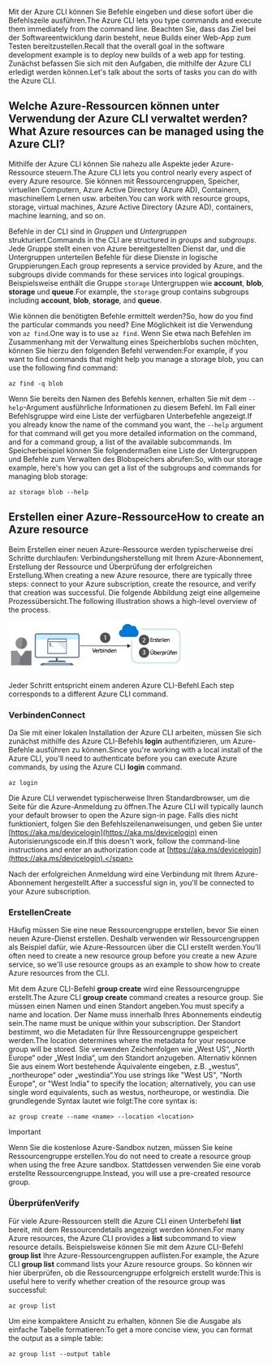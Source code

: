 <span data-ttu-id="87d8a-101">Mit der Azure CLI können Sie Befehle eingeben und diese sofort über die Befehlszeile ausführen.</span><span class="sxs-lookup"><span data-stu-id="87d8a-101">The Azure CLI lets you type commands and execute them immediately from the command line.</span></span> <span data-ttu-id="87d8a-102">Beachten Sie, dass das Ziel bei der Softwareentwicklung darin besteht, neue Builds einer Web-App zum Testen bereitzustellen.</span><span class="sxs-lookup"><span data-stu-id="87d8a-102">Recall that the overall goal in the software development example is to deploy new builds of a web app for testing.</span></span> <span data-ttu-id="87d8a-103">Zunächst befassen Sie sich mit den Aufgaben, die mithilfe der Azure CLI erledigt werden können.</span><span class="sxs-lookup"><span data-stu-id="87d8a-103">Let's talk about the sorts of tasks you can do with the Azure CLI.</span></span>

## <a name="what-azure-resources-can-be-managed-using-the-azure-cli"></a><span data-ttu-id="87d8a-104">Welche Azure-Ressourcen können unter Verwendung der Azure CLI verwaltet werden?</span><span class="sxs-lookup"><span data-stu-id="87d8a-104">What Azure resources can be managed using the Azure CLI?</span></span>

<span data-ttu-id="87d8a-105">Mithilfe der Azure CLI können Sie nahezu alle Aspekte jeder Azure-Ressource steuern.</span><span class="sxs-lookup"><span data-stu-id="87d8a-105">The Azure CLI lets you control nearly every aspect of every Azure resource.</span></span> <span data-ttu-id="87d8a-106">Sie können mit Ressourcengruppen, Speicher, virtuellen Computern, Azure Active Directory (Azure AD), Containern, maschinellem Lernen usw. arbeiten.</span><span class="sxs-lookup"><span data-stu-id="87d8a-106">You can work with resource groups, storage, virtual machines, Azure Active Directory (Azure AD), containers, machine learning, and so on.</span></span>

<span data-ttu-id="87d8a-107">Befehle in der CLI sind in _Gruppen_ und _Untergruppen_ strukturiert.</span><span class="sxs-lookup"><span data-stu-id="87d8a-107">Commands in the CLI are structured in _groups_ and _subgroups_.</span></span> <span data-ttu-id="87d8a-108">Jede Gruppe stellt einen von Azure bereitgestellten Dienst dar, und die Untergruppen unterteilen Befehle für diese Dienste in logische Gruppierungen.</span><span class="sxs-lookup"><span data-stu-id="87d8a-108">Each group represents a service provided by Azure, and the subgroups divide commands for these services into logical groupings.</span></span> <span data-ttu-id="87d8a-109">Beispielsweise enthält die Gruppe `storage` Untergruppen wie **account**, **blob**, **storage** und **queue**.</span><span class="sxs-lookup"><span data-stu-id="87d8a-109">For example, the `storage` group contains subgroups including **account**, **blob**, **storage**, and **queue**.</span></span>

<span data-ttu-id="87d8a-110">Wie können die benötigten Befehle ermittelt werden?</span><span class="sxs-lookup"><span data-stu-id="87d8a-110">So, how do you find the particular commands you need?</span></span> <span data-ttu-id="87d8a-111">Eine Möglichkeit ist die Verwendung von `az find`.</span><span class="sxs-lookup"><span data-stu-id="87d8a-111">One way is to use `az find`.</span></span> <span data-ttu-id="87d8a-112">Wenn Sie etwa nach Befehlen im Zusammenhang mit der Verwaltung eines Speicherblobs suchen möchten, können Sie hierzu den folgenden Befehl verwenden:</span><span class="sxs-lookup"><span data-stu-id="87d8a-112">For example, if you want to find commands that might help you manage a storage blob, you can use the following find command:</span></span>

```azurecli
az find -q blob
```

<span data-ttu-id="87d8a-113">Wenn Sie bereits den Namen des Befehls kennen, erhalten Sie mit dem `--help`-Argument ausführliche Informationen zu diesem Befehl. Im Fall einer Befehlsgruppe wird eine Liste der verfügbaren Unterbefehle angezeigt.</span><span class="sxs-lookup"><span data-stu-id="87d8a-113">If you already know the name of the command you want, the `--help` argument for that command will get you more detailed information on the command, and for a command group, a list of the available subcommands.</span></span> <span data-ttu-id="87d8a-114">Im Speicherbeispiel können Sie folgendermaßen eine Liste der Untergruppen und Befehle zum Verwalten des Blobspeichers abrufen:</span><span class="sxs-lookup"><span data-stu-id="87d8a-114">So, with our storage example, here's how you can get a list of the subgroups and commands for managing blob storage:</span></span>

```azurecli
az storage blob --help
```

## <a name="how-to-create-an-azure-resource"></a><span data-ttu-id="87d8a-115">Erstellen einer Azure-Ressource</span><span class="sxs-lookup"><span data-stu-id="87d8a-115">How to create an Azure resource</span></span>

<span data-ttu-id="87d8a-116">Beim Erstellen einer neuen Azure-Ressource werden typischerweise drei Schritte durchlaufen: Verbindungsherstellung mit Ihrem Azure-Abonnement, Erstellung der Ressource und Überprüfung der erfolgreichen Erstellung.</span><span class="sxs-lookup"><span data-stu-id="87d8a-116">When creating a new Azure resource, there are typically three steps: connect to your Azure subscription, create the resource, and verify that creation was successful.</span></span> <span data-ttu-id="87d8a-117">Die folgende Abbildung zeigt eine allgemeine Prozessübersicht.</span><span class="sxs-lookup"><span data-stu-id="87d8a-117">The following illustration shows a high-level overview of the process.</span></span>

![Illustration zur Erstellung einer Azure-Ressource mithilfe der Befehlszeilenschnittstelle.](../media/4-create-resources-overview.png)

<span data-ttu-id="87d8a-119">Jeder Schritt entspricht einem anderen Azure CLI-Befehl.</span><span class="sxs-lookup"><span data-stu-id="87d8a-119">Each step corresponds to a different Azure CLI command.</span></span>

### <a name="connect"></a><span data-ttu-id="87d8a-120">Verbinden</span><span class="sxs-lookup"><span data-stu-id="87d8a-120">Connect</span></span>

<span data-ttu-id="87d8a-121">Da Sie mit einer lokalen Installation der Azure CLI arbeiten, müssen Sie sich zunächst mithilfe des Azure CLI-Befehls **login** authentifizieren, um Azure-Befehle ausführen zu können.</span><span class="sxs-lookup"><span data-stu-id="87d8a-121">Since you're working with a local install of the Azure CLI, you'll need to authenticate before you can execute Azure commands, by using the Azure CLI **login** command.</span></span>

```azurecli
az login
```

<span data-ttu-id="87d8a-122">Die Azure CLI verwendet typischerweise Ihren Standardbrowser, um die Seite für die Azure-Anmeldung zu öffnen.</span><span class="sxs-lookup"><span data-stu-id="87d8a-122">The Azure CLI will typically launch your default browser to open the Azure sign-in page.</span></span> <span data-ttu-id="87d8a-123">Falls dies nicht funktioniert, folgen Sie den Befehlszeilenanweisungen, und geben Sie unter [https://aka.ms/devicelogin](https://aka.ms/devicelogin) einen Autorisierungscode ein.</span><span class="sxs-lookup"><span data-stu-id="87d8a-123">If this doesn't work, follow the command-line instructions and enter an authorization code at [https://aka.ms/devicelogin](https://aka.ms/devicelogin).</span></span>

<span data-ttu-id="87d8a-124">Nach der erfolgreichen Anmeldung wird eine Verbindung mit Ihrem Azure-Abonnement hergestellt.</span><span class="sxs-lookup"><span data-stu-id="87d8a-124">After a successful sign in, you'll be connected to your Azure subscription.</span></span>

### <a name="create"></a><span data-ttu-id="87d8a-125">Erstellen</span><span class="sxs-lookup"><span data-stu-id="87d8a-125">Create</span></span>

<span data-ttu-id="87d8a-126">Häufig müssen Sie eine neue Ressourcengruppe erstellen, bevor Sie einen neuen Azure-Dienst erstellen. Deshalb verwenden wir Ressourcengruppen als Beispiel dafür, wie Azure-Ressourcen über die CLI erstellt werden.</span><span class="sxs-lookup"><span data-stu-id="87d8a-126">You'll often need to create a new resource group before you create a new Azure service, so we'll use resource groups as an example to show how to create Azure resources from the CLI.</span></span>

<span data-ttu-id="87d8a-127">Mit dem Azure CLI-Befehl **group create** wird eine Ressourcengruppe erstellt.</span><span class="sxs-lookup"><span data-stu-id="87d8a-127">The Azure CLI **group create** command creates a resource group.</span></span> <span data-ttu-id="87d8a-128">Sie müssen einen Namen und einen Standort angeben.</span><span class="sxs-lookup"><span data-stu-id="87d8a-128">You must specify a name and location.</span></span> <span data-ttu-id="87d8a-129">Der Name muss innerhalb Ihres Abonnements eindeutig sein.</span><span class="sxs-lookup"><span data-stu-id="87d8a-129">The name must be unique within your subscription.</span></span> <span data-ttu-id="87d8a-130">Der Standort bestimmt, wo die Metadaten für Ihre Ressourcengruppe gespeichert werden.</span><span class="sxs-lookup"><span data-stu-id="87d8a-130">The location determines where the metadata for your resource group will be stored.</span></span> <span data-ttu-id="87d8a-131">Sie verwenden Zeichenfolgen wie „West US“, „North Europe“ oder „West India“, um den Standort anzugeben. Alternativ können Sie aus einem Wort bestehende Äquivalente eingeben, z.B. „westus“, „northeurope“ oder „westindia“.</span><span class="sxs-lookup"><span data-stu-id="87d8a-131">You use strings like "West US", "North Europe", or "West India" to specify the location; alternatively, you can use single word equivalents, such as westus, northeurope, or westindia.</span></span> <span data-ttu-id="87d8a-132">Die grundlegende Syntax lautet wie folgt:</span><span class="sxs-lookup"><span data-stu-id="87d8a-132">The core syntax is:</span></span>

```azurecli
az group create --name <name> --location <location>
```

> [!IMPORTANT]
> <span data-ttu-id="87d8a-133">Wenn Sie die kostenlose Azure-Sandbox nutzen, müssen Sie keine Ressourcengruppe erstellen.</span><span class="sxs-lookup"><span data-stu-id="87d8a-133">You do not need to create a resource group when using the free Azure sandbox.</span></span> <span data-ttu-id="87d8a-134">Stattdessen verwenden Sie eine vorab erstellte Ressourcengruppe.</span><span class="sxs-lookup"><span data-stu-id="87d8a-134">Instead, you will use a pre-created resource group.</span></span>

### <a name="verify"></a><span data-ttu-id="87d8a-135">Überprüfen</span><span class="sxs-lookup"><span data-stu-id="87d8a-135">Verify</span></span>

<span data-ttu-id="87d8a-136">Für viele Azure-Ressourcen stellt die Azure CLI einen Unterbefehl **list** bereit, mit dem Ressourcendetails angezeigt werden können.</span><span class="sxs-lookup"><span data-stu-id="87d8a-136">For many Azure resources, the Azure CLI provides a **list** subcommand to view resource details.</span></span> <span data-ttu-id="87d8a-137">Beispielsweise können Sie mit dem Azure CLI-Befehl **group list** Ihre Azure-Ressourcengruppen auflisten.</span><span class="sxs-lookup"><span data-stu-id="87d8a-137">For example, the Azure CLI **group list** command lists your Azure resource groups.</span></span> <span data-ttu-id="87d8a-138">So können wir hier überprüfen, ob die Ressourcengruppe erfolgreich erstellt wurde:</span><span class="sxs-lookup"><span data-stu-id="87d8a-138">This is useful here to verify whether creation of the resource group was successful:</span></span>

```azurecli
az group list
```

<span data-ttu-id="87d8a-139">Um eine kompaktere Ansicht zu erhalten, können Sie die Ausgabe als einfache Tabelle formatieren:</span><span class="sxs-lookup"><span data-stu-id="87d8a-139">To get a more concise view, you can format the output as a simple table:</span></span>

```azurecli
az group list --output table
```
